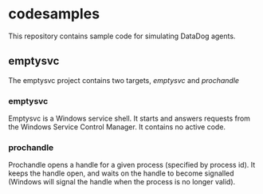 # codesamples

This repository contains sample code for simulating DataDog agents.


## emptysvc

The emptysvc project contains two targets, _emptysvc_ and _prochandle_

### emptysvc

Emptysvc is a Windows service shell.  It starts and answers requests from the Windows Service Control Manager.  It contains no active code.

### prochandle

Prochandle opens a handle for a given process (specified by process id).  It keeps the handle open, and waits on the handle to become  signalled (Windows will signal the handle when the process is no longer valid).